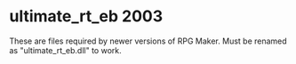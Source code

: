 # ultimate_rt_eb 2003
These are files required by newer versions of RPG Maker. Must be renamed as "ultimate_rt_eb.dll" to work. 
